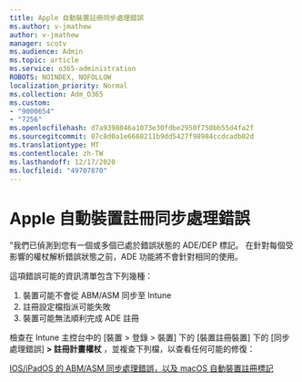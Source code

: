 ```yaml
---
title: Apple 自動裝置註冊同步處理錯誤
ms.author: v-jmathew
author: v-jmathew
manager: scotv
ms.audience: Admin
ms.topic: article
ms.service: o365-administration
ROBOTS: NOINDEX, NOFOLLOW
localization_priority: Normal
ms.collection: Adm_O365
ms.custom:
- "9000654"
- "7256"
ms.openlocfilehash: d7a9398046a1073e30fdbe2950f750bb55d4fa2f
ms.sourcegitcommit: 87c8d0a1e6668211b9dd5427f98984ccdcadb02d
ms.translationtype: MT
ms.contentlocale: zh-TW
ms.lasthandoff: 12/17/2020
ms.locfileid: "49707870"
---
```

# <a name="apple-automatic-device-enrollment-sync-errors"></a>Apple 自動裝置註冊同步處理錯誤

"我們已偵測到您有一個或多個已處於錯誤狀態的 ADE/DEP 標記。 在針對每個受影響的權杖解析錯誤狀態之前，ADE 功能將不會針對相同的使用。

這項錯誤可能的資訊清單包含下列幾種：

1. 裝置可能不會從 ABM/ASM 同步至 Intune
2. 註冊設定檔指派可能失敗
3. 裝置可能無法順利完成 ADE 註冊

檢查在 Intune 主控台中的 [裝置 > 登錄 > 裝置] 下的 [裝置註冊裝置] 下的 [同步處理錯誤] **> 註冊計畫權杖** ，並複查下列檔，以查看任何可能的修復：

[IOS/iPadOS 的 ABM/ASM 同步處理錯誤，以及 macOS 自動裝置註冊標記](https://docs.microsoft.com/mem/intune/enrollment/troubleshoot-ios-enrollment-errors#resolutions-when-syncing-tokens-between-intune-and-abmasm-for-automated-device-enrollment)
